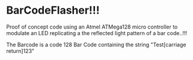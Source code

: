 BarCodeFlasher!!!
=================

Proof of concept code using an Atmel ATMega128 micro controller
to modulate an LED replicating a the reflected light pattern of
a bar code..!!!

The Barcode is a code 128 Bar Code containing the string "Test[carriage return]123"
